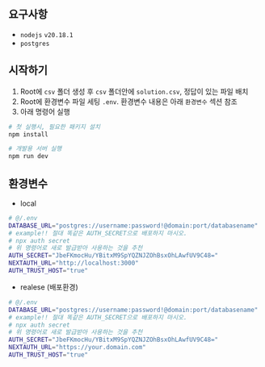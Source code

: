 ## 요구사항
- `nodejs` `v20.18.1`
- `postgres`

## 시작하기

1. Root에 `csv` 폴더 생성 후 `csv` 폴더안에 `solution.csv`, 정답이 있는 파일 배치
2. Root에 환경변수 파일 세팅 `.env`. 환경변수 내용은 아래 `환경변수` 섹션 참조
3. 아래 명령어 실행
```bash
# 첫 실행시, 필요한 패키지 설치
npm install

# 개발용 서버 실행
npm run dev
```

## 환경변수

- local
```bash
# @/.env
DATABASE_URL="postgres://username:password!@domain:port/databasename"
# example!! 절대 똑같은 AUTH_SECRET으로 배포하지 마시오.
# npx auth secret
# 위 명령어로 새로 발급받아 사용하는 것을 추천
AUTH_SECRET="JbeFKmocHu/YBitxM9SpYQZNJZOhBsxOhLAwfUV9C48="
NEXTAUTH_URL="http://localhost:3000"
AUTH_TRUST_HOST="true"
```

- realese (배포환경)
```bash
# @/.env
DATABASE_URL="postgres://username:password!@domain:port/databasename"
# example!! 절대 똑같은 AUTH_SECRET으로 배포하지 마시오.
# npx auth secret
# 위 명령어로 새로 발급받아 사용하는 것을 추천
AUTH_SECRET="JbeFKmocHu/YBitxM9SpYQZNJZOhBsxOhLAwfUV9C48="
NEXTAUTH_URL="https://your.domain.com"
AUTH_TRUST_HOST="true"
```